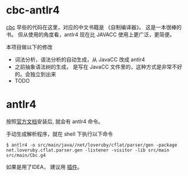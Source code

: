 # cbc-antlr4
[cbc](https://github.com/aamine/cbc) 早些的代码在这里，对应的中文书籍是 《自制编译器》。 这是一本很棒的书。
但从使用的角度看，antlr4 现在比 JAVACC 使用上更广泛，更简便。 

本项目做以下的修改

* 词法分析，语法分析的自动生成，从 JavaCC  改成 antlr4
* 之前抽象语法树的生成， 是写在 JavaCC 文件里的，这种方式是非常不好的。会独立到出来
* TODO

# antlr4
按照[官方文档](https://github.com/antlr/antlr4/blob/master/doc/getting-started.md)安装后,  就会有 antlr4 命令。

手动生成解析程序，就在 shell 下执行以下命令

```shell script
$ antlr4 -o src/main/java//net/loveruby/cflat/parser/gen -package net.loveruby.cflat.parser.gen -listener -visitor -lib src/main src/main/Cbc.g4

```

如果是用了IDEA， 建议用 [插件](https://plugins.jetbrains.com/plugin/7358-antlr-v4-grammar-plugin/)。